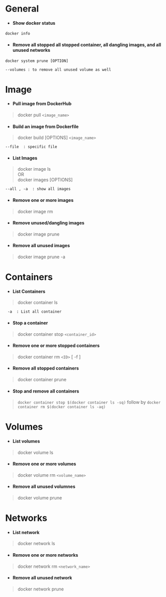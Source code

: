 # General 
* #### Show docker status 
``` 
docker info
```
* #### Remove all stopped all stopped container, all dangling images, and all unused networks
```
docker system prune [OPTION]

--volumes : to remove all unused volume as well
```

<!--  END OF GENERAL -------------------------------------------------------------->



# Image

* #### Pull image from DockerHub 
> docker pull `<image_name>`

* #### Build an image from Dockerfile 
>docker build [OPTIONS] `<image_name>`
```
--file  : specific file 
```

* #### List Images 
>docker image ls  
OR  
>docker images [OPTIONS]
```
--all , -a  : show all images 
```

* #### Remove one or more images 
>docker image rm 
* #### Remove unused/dangling images 
>docker image prune 
* #### Remove all unused images 
>docker image prune -a

<!--  END OF IMAGE -------------------------------------------------------------->
 
 
 
# Containers 
* #### List Containers 
>docker container ls  
```
 -a  : List all container 
```
* #### Stop a container 
>docker container stop `<container_id>`
* #### Remove one or more stopped containers 
>docker container rm `<ID>` [ -f ]
* #### Remove all stopped containers 
>docker container prune 
* #### Stop and remove all containers 
>`docker container stop $(docker container ls -sq)` follow by `docker container rm $(docker container ls -aq)`


<!--  END OF CONTAINER -------------------------------------------------------------->


# Volumes 
* #### List volumes  
>docker volume ls
* #### Remove one or more volumes 
>docker volume rm `<volume_name>`
* #### Remove all unused volumnes 
>docker volume prune 


<!--  END OF VOLUME -------------------------------------------------------------->


# Networks 
* #### List network
>docker network ls 
* #### Remove one or more networks 
>docker network rm `<network_name>`
* #### Remove all unused network 
>docker network prune
